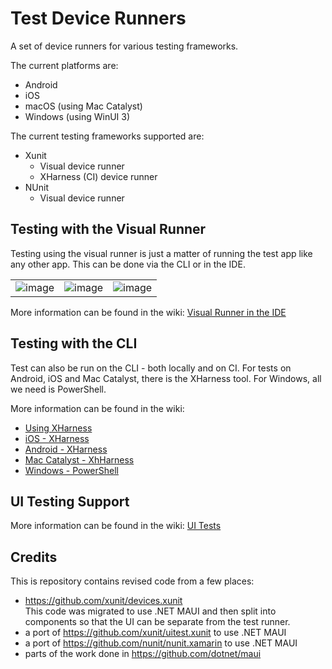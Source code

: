 # Test Device Runners

A set of device runners for various testing frameworks.

The current platforms are:

 - Android
 - iOS
 - macOS (using Mac Catalyst)
 - Windows (using WinUI 3)

The current testing frameworks supported are:

 - Xunit
    - Visual device runner
    - XHarness (CI) device runner
 - NUnit
    - Visual device runner

## Testing with the Visual Runner

Testing using the visual runner is just a matter of running the test app like any other app. This can be done via the CLI or in the IDE.

| | | |
|:-:|:-:|:-:|
|![image](https://github.com/mattleibow/DeviceRunners/assets/1096616/386c00fa-05f3-476c-ae08-2594bf06c211)|![image](https://github.com/mattleibow/DeviceRunners/assets/1096616/6044737c-aaa7-4272-b2e0-07d8e1a31d9d)|![image](https://github.com/mattleibow/DeviceRunners/assets/1096616/c23bd064-e8d5-4a81-832e-9306219a32e9)|

More information can be found in the wiki: [Visual Runner in the IDE](https://github.com/mattleibow/DeviceRunners/wiki/Visual-Runner-in-the-IDE)

## Testing with the CLI

Test can also be run on the CLI - both locally and on CI. For tests on Android, iOS and Mac Catalyst, there is the XHarness tool. For Windows, all we need is PowerShell.

More information can be found in the wiki: 

* [Using XHarness](https://github.com/mattleibow/DeviceRunners/wiki/Using-XHarness)
* [iOS - XHarness](https://github.com/mattleibow/DeviceRunners/wiki/CLI-Device-Runner-for-iOS-using-XHarness)   
* [Android - XHarness](https://github.com/mattleibow/DeviceRunners/wiki/CLI-Device-Runner-for-Android-using-XHarness)  
* [Mac Catalyst - XhHarness](https://github.com/mattleibow/DeviceRunners/wiki/CLI-Device-Runner-for-Mac-Catalyst-using-XHarness)  
* [Windows - PowerShell](https://github.com/mattleibow/DeviceRunners/wiki/CLI-Device-Runner-for-Windows-using-PowerShell)  


## UI Testing Support

More information can be found in the wiki: [UI Tests](https://github.com/mattleibow/DeviceRunners/wiki/UI-Tests)

## Credits

This is repository contains revised code from a few places:

 - https://github.com/xunit/devices.xunit  
   This code was migrated to use .NET MAUI and then split into components so that the UI can be separate from the test runner.
 - a port of https://github.com/xunit/uitest.xunit to use .NET MAUI
 - a port of https://github.com/nunit/nunit.xamarin to use .NET MAUI
 - parts of the work done in https://github.com/dotnet/maui
